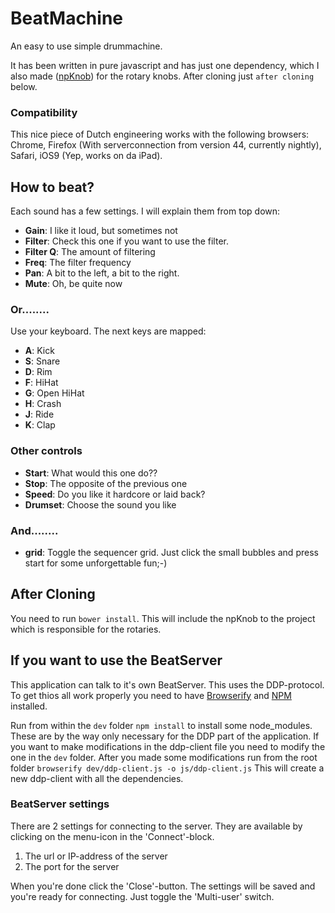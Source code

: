 # BeatMachine #

An easy to use simple drummachine.

It has been written in pure javascript and has just one dependency, which I also made ([npKnob](https://bitbucket.org/Navelpluisje/npknob)) for the rotary knobs.
After cloning just `after cloning` below.

### Compatibility ###
This nice piece of Dutch engineering works with the following browsers:
Chrome, Firefox (With serverconnection from version 44, currently nightly), Safari, iOS9 (Yep, works on da iPad).

## How to beat? ##

Each sound has a few settings. I will explain them from top down:

* **Gain**: I like it loud, but sometimes not
* **Filter**: Check this one if you want to use the filter.
* **Filter Q**: The amount of filtering
* **Freq**: The filter frequency
* **Pan**: A bit to the left, a bit to the right.
* **Mute**: Oh, be quite now

### Or........ ###
Use your keyboard. The next keys are mapped:

* **A**: Kick
* **S**: Snare
* **D**: Rim
* **F**: HiHat
* **G**: Open HiHat
* **H**: Crash
* **J**: Ride
* **K**: Clap

### Other controls ###

* **Start**: What would this one do??
* **Stop**: The opposite of the previous one
* **Speed**: Do you like it hardcore or laid back?
* **Drumset**: Choose the sound you like

### And........ ###

* **grid**: Toggle the sequencer grid. Just click the small bubbles and press start for some unforgettable fun;-)

## After Cloning ##
You need to run `bower install`. This will include the npKnob to the project which is responsible for the rotaries.

## If you want to use the BeatServer ##
This application can talk to it's own BeatServer. This uses the DDP-protocol.
To get thios all work properly you need to have [Browserify](http://browserify.org/) and [NPM](https://www.npmjs.com/) installed.

Run from within the `dev` folder `npm install`  to install some node_modules. These are by the way only necessary for the DDP part of the application. If you want to make modifications in the ddp-client file you need to modify the one in the `dev` folder. After you made some modifications run from the root folder `browserify dev/ddp-client.js -o js/ddp-client.js` This will create a new ddp-client with all the dependencies.

### BeatServer settings ###
There are 2 settings for connecting to the server. They are available by clicking on the menu-icon in the 'Connect'-block.

1. The url or IP-address of the server
2. The port for the server

When you're done click the 'Close'-button. The settings will be saved and you're ready for connecting. Just toggle the 'Multi-user' switch.